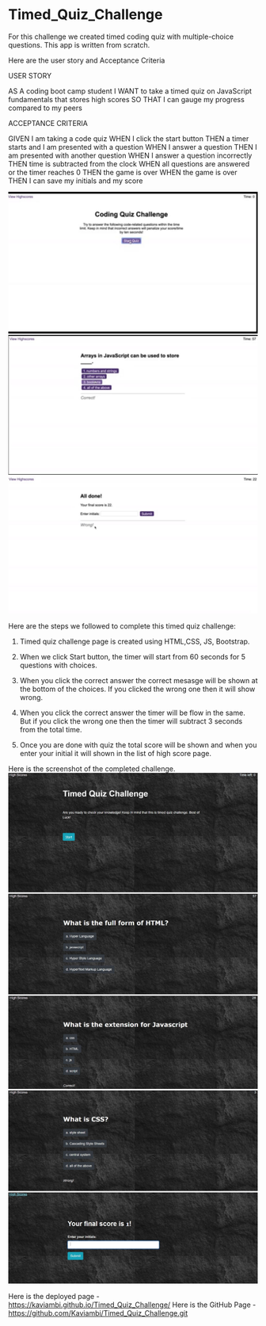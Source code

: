 # Timed_Quiz_Challenge

For this challenge we created timed coding quiz with multiple-choice questions. This app is written from scratch.

Here are the user story and Acceptance Criteria 

USER STORY 

AS A coding boot camp student
I WANT to take a timed quiz on JavaScript fundamentals that stores high scores
SO THAT I can gauge my progress compared to my peers

ACCEPTANCE CRITERIA 

GIVEN I am taking a code quiz
WHEN I click the start button
THEN a timer starts and I am presented with a question
WHEN I answer a question
THEN I am presented with another question
WHEN I answer a question incorrectly
THEN time is subtracted from the clock
WHEN all questions are answered or the timer reaches 0
THEN the game is over
WHEN the game is over
THEN I can save my initials and my score

![Screenshot](Images/SCREEN1.JPG)
![Screenshot](Images/SCREEN2.JPG)
![Screenshot](Images/SCREEN3.JPG)

Here are the steps we followed to complete this timed quiz challenge:
1. Timed quiz challenge page is created using HTML,CSS, JS, Bootstrap.

2. When we click Start button, the timer will start from 60 seconds for 5 questions with choices. 

3. When you click the correct answer the correct mesasge will be shown at the bottom of the choices. If you clicked the wrong one then it will show wrong. 

4. When you click the correct answer the timer will be flow in the same. But if you click the wrong one then the timer will subtract 3 seconds from the total time. 

5. Once you are done with quiz the total score will be shown and when you enter your initial it will shown in the list of high score page. 

Here is the screenshot of the completed challenge. 
![Screenshot_completed](Images/quiz1.JPG)
![Screenshot_completed](Images/quiz2.JPG)
![Screenshot_completed](Images/quiz3.JPG)
![Screenshot_completed](Images/quiz4.JPG)
![Screenshot_completed](Images/quiz5.JPG)

Here is the deployed page - https://kaviambi.github.io/Timed_Quiz_Challenge/
Here is the GitHub Page - https://github.com/Kaviambi/Timed_Quiz_Challenge.git
